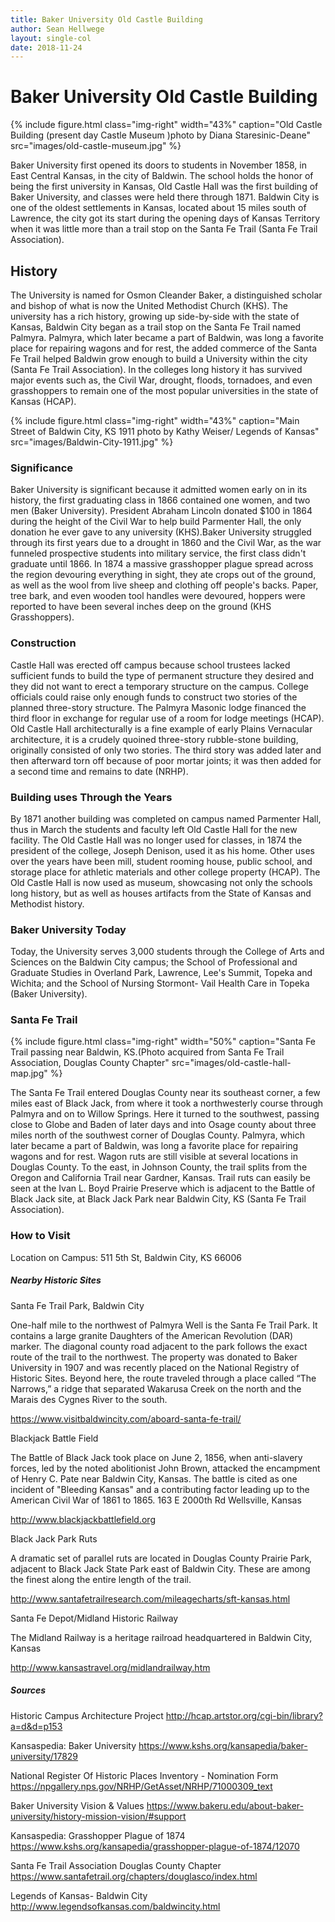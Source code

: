```yaml
---
title: Baker University Old Castle Building
author: Sean Hellwege
layout: single-col
date: 2018-11-24
---
```



# Baker University Old Castle Building 


{% include figure.html
  class="img-right"
  width="43%"
  caption="Old Castle Building (present day Castle Museum )photo by Diana Staresinic-Deane"
  src="images/old-castle-museum.jpg"
%}

  Baker University first opened its doors to students in November 1858, in East Central Kansas, in the city of Baldwin. The school holds the honor of being the first university in Kansas, Old Castle Hall was the first building of Baker University, and classes were held there through 1871. Baldwin City is one of the oldest settlements in Kansas, located about 15 miles south of Lawrence, the city got its start during the opening days of Kansas Territory when it was little more than a trail stop on the Santa Fe Trail (Santa Fe Trail Association).
  
## History 
  
  The University is named for Osmon Cleander Baker, a distinguished scholar and bishop of what is now the United Methodist Church (KHS). The university has a rich history, growing up side-by-side with the state of Kansas, Baldwin City began as a trail stop on the Santa Fe Trail named Palmyra. Palmyra, which later became a part of Baldwin, was long a favorite place for repairing wagons and for rest, the added commerce of the Santa Fe Trail helped Baldwin grow enough to build a University within the city (Santa Fe Trail Association). In the colleges long history it has survived major events such as, the Civil War, drought, floods, tornadoes, and even grasshoppers to remain one of the most popular universities in the state of Kansas (HCAP). 

{% include figure.html
  class="img-right"
  width="43%"
  caption="Main Street of Baldwin City, KS 1911 photo by Kathy Weiser/ Legends of Kansas"
  src="images/Baldwin-City-1911.jpg"
%}
 
### Significance 

  Baker University is significant because it admitted women early on in its history, the first graduating class in 1866 contained one women, and two men (Baker University). President Abraham Lincoln donated $100 in 1864 during the height of the Civil War to help build Parmenter Hall, the only donation he ever gave to any university (KHS).Baker University struggled through its first years due to a drought in 1860 and the Civil War, as the war funneled prospective students into military service, the first class didn't graduate until 1866.  In 1874 a massive grasshopper plague spread across the region devouring everything in sight, they ate crops out of the ground, as well as the wool from live sheep and clothing off people's backs. Paper, tree bark, and even wooden tool handles were devoured, hoppers were reported to have been several inches deep on the ground (KHS Grasshoppers). 
 
### Construction 
 Castle Hall was erected off campus because school trustees lacked sufficient funds to build the type of permanent structure they desired and they did not want to erect a temporary structure on the campus. College officials could raise only enough funds to construct two stories of the planned three-story structure. The Palmyra Masonic lodge financed the third floor in exchange for regular use of a room for lodge meetings (HCAP). Old Castle Hall architecturally is a fine example of early Plains Vernacular architecture, it is a crudely quoined three-story rubble-stone building, originally consisted of only two stories. The third story was added later and then afterward torn off because of poor mortar joints; it was then added for a second time and remains to date (NRHP). 

### Building uses Through the Years
  By 1871 another building was completed on campus named Parmenter Hall, thus in March the students and faculty left Old Castle Hall for the new facility. The Old Castle Hall was no longer used for classes, in 1874 the president of the college, Joseph Denison, used it as his home. Other uses over the years have been mill, student rooming house, public school, and storage place for athletic materials and other college property (HCAP). The Old Castle Hall is now used as museum, showcasing not only the schools long history, but as well as houses artifacts from the State of Kansas and Methodist history.

### Baker University Today 
 Today, the University serves 3,000 students through the College of Arts and Sciences on the Baldwin City campus; the School of Professional and Graduate Studies in Overland Park, Lawrence, Lee's Summit, Topeka and Wichita; and the School of Nursing Stormont- Vail Health Care in Topeka (Baker University). 
### Santa Fe Trail 

 {% include figure.html
  class="img-right"
  width="50%"
  caption="Santa Fe Trail passing near Baldwin, KS.(Photo acquired from Santa Fe Trail Association, Douglas County Chapter"
  src="images/old-castle-hall-map.jpg"
%}

  The Santa Fe Trail entered Douglas County near its southeast corner, a few miles east of Black Jack, from where it took a northwesterly course through Palmyra and on to Willow Springs. Here it turned to the southwest, passing close to Globe and Baden of later days and into Osage county about three miles north of the southwest corner of Douglas County.  Palmyra, which later became a part of Baldwin, was long a favorite place for repairing wagons and for rest. Wagon ruts are still visible at several locations in Douglas County.  To the east, in Johnson County, the trail splits from the Oregon and California Trail near Gardner, Kansas.   Trail ruts can easily be seen at the Ivan L. Boyd Prairie Preserve which is adjacent to the Battle of Black Jack site, at Black Jack Park near Baldwin City, KS (Santa Fe Trail Association). 
 
### How to Visit 
Location on Campus: 511 5th St, Baldwin City, KS 66006

##### Nearby Historic Sites


Santa Fe Trail Park, Baldwin City

One-half mile to the northwest of Palmyra Well is the Santa Fe Trail Park. It contains a large granite Daughters of the American Revolution (DAR) marker. The diagonal county road adjacent to the park follows the exact route of the trail to the northwest. The property was donated to Baker University in 1907 and was recently placed on the National Registry of Historic Sites. Beyond here, the route traveled through a place called “The Narrows,” a ridge that separated Wakarusa Creek on the north and the Marais des Cygnes River to the south.

<https://www.visitbaldwincity.com/aboard-santa-fe-trail/>

Blackjack Battle Field 

  The Battle of Black Jack took place on June 2, 1856, when anti-slavery forces, led by the noted abolitionist John Brown, attacked the encampment of Henry C. Pate near Baldwin City, Kansas. The battle is cited as one incident of "Bleeding Kansas" and a contributing factor leading up to the American Civil War of 1861 to 1865.
 163 E 2000th Rd
Wellsville, Kansas

<http://www.blackjackbattlefield.org>

Black Jack Park Ruts 

   A dramatic set of parallel ruts are located in Douglas County Prairie Park, adjacent to Black Jack State Park east of Baldwin City. These are among the finest along the entire length of the trail.
   
<http://www.santafetrailresearch.com/mileagecharts/sft-kansas.html>
   
Santa Fe Depot/Midland Historic Railway
   
The Midland Railway is a heritage railroad headquartered in Baldwin City, Kansas
  
<http://www.kansastravel.org/midlandrailway.htm>
   
   
##### Sources 

Historic Campus Architecture Project 
<http://hcap.artstor.org/cgi-bin/library?a=d&d=p153>

Kansaspedia: Baker University
<https://www.kshs.org/kansapedia/baker-university/17829>

National Register Of Historic Places Inventory - Nomination Form
<https://npgallery.nps.gov/NRHP/GetAsset/NRHP/71000309_text>

Baker University Vision & Values
<https://www.bakeru.edu/about-baker-university/history-mission-vision/#support>

Kansaspedia: Grasshopper Plague of 1874
<https://www.kshs.org/kansapedia/grasshopper-plague-of-1874/12070>

Santa Fe Trail Association Douglas County Chapter
<https://www.santafetrail.org/chapters/douglasco/index.html>

Legends of Kansas- Baldwin City
<http://www.legendsofkansas.com/baldwincity.html>
   
   
